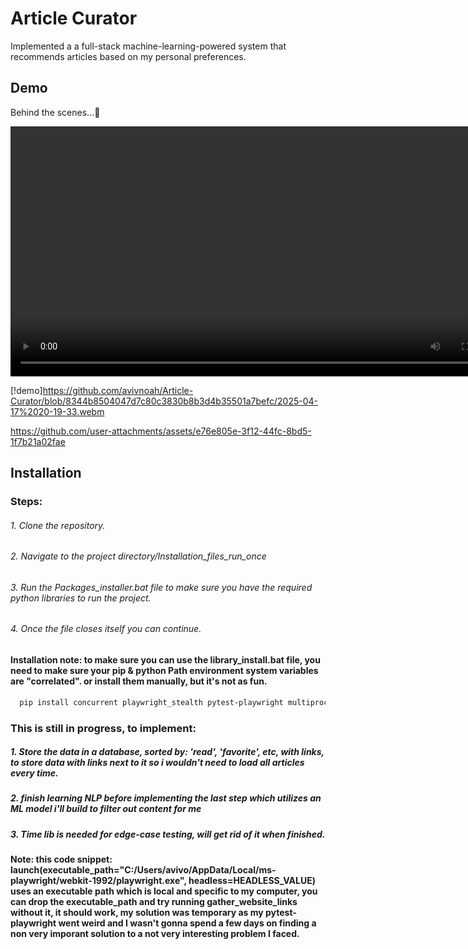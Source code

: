# Article Curator



Implemented a a full-stack machine-learning-powered system that recommends articles based on my personal preferences.

## Demo

Behind the  scenes...🤔

<video width="800" controls>
  <source src="https://github.com/avivnoah/Article-Curator/raw/8344b8504047d7c80c3830b8b3d4b35501a7befc/output.webm" type="video/webm">
  Your browser does not support the video tag.
</video>

[!demo]https://github.com/avivnoah/Article-Curator/blob/8344b8504047d7c80c3830b8b3d4b35501a7befc/2025-04-17%2020-19-33.webm

https://github.com/user-attachments/assets/e76e805e-3f12-44fc-8bd5-1f7b21a02fae


## Installation

### Steps:
###### 1. Clone the repository.
###### 2. Navigate to the project directory/Installation_files_run_once
###### 3. Run the Packages_installer.bat file to make sure you have the required python libraries to run the project.
###### 4. Once the file closes itself you can continue.
#### Installation note: to make sure you can use the library_install.bat file, you need to make sure your pip & python Path environment system variables are "correlated". or install them manually, but it's not as fun.

```bash
  pip install concurrent playwright_stealth pytest-playwright multiprocessing time sys
```


### This is still in progress, to implement: 
##### 1. Store the data in a database, sorted by: 'read', 'favorite', etc, with links, to store data with links next to it so i wouldn't need to load all articles every time.
##### 2. finish learning NLP before implementing the last step which utilizes an ML model i'll build to filter out content for me
##### 3. Time lib is needed for edge-case testing, will get rid of it when finished.
#### Note: this code snippet: launch(executable_path="C:/Users/avivo/AppData/Local/ms-playwright/webkit-1992/playwright.exe", headless=HEADLESS_VALUE) uses an executable path which is local and specific to my computer, you can drop the executable_path and try running gather_website_links without it, it should work, my solution was temporary as my pytest-playwright went weird and I wasn't gonna spend a few days on finding a non very imporant solution to a not very interesting problem I faced.

